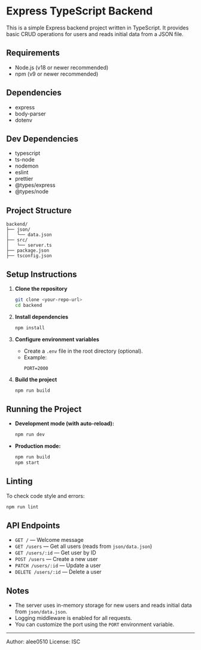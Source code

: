 # Express TypeScript Backend

This is a simple Express backend project written in TypeScript. It provides basic CRUD operations for users and reads initial data from a JSON file.

## Requirements

- Node.js (v18 or newer recommended)
- npm (v9 or newer recommended)

## Dependencies

- express
- body-parser
- dotenv

## Dev Dependencies

- typescript
- ts-node
- nodemon
- eslint
- prettier
- @types/express
- @types/node

## Project Structure

```
backend/
├── json/
│   └── data.json
├── src/
│   └── server.ts
├── package.json
├── tsconfig.json
```

## Setup Instructions

1. **Clone the repository**

   ```sh
   git clone <your-repo-url>
   cd backend
   ```

2. **Install dependencies**

   ```sh
   npm install
   ```

3. **Configure environment variables**
   - Create a `.env` file in the root directory (optional).
   - Example:
     ```env
     PORT=2000
     ```

4. **Build the project**
   ```sh
   npm run build
   ```

## Running the Project

- **Development mode (with auto-reload):**

  ```sh
  npm run dev
  ```

- **Production mode:**
  ```sh
  npm run build
  npm start
  ```

## Linting

To check code style and errors:

```sh
npm run lint
```

## API Endpoints

- `GET /` — Welcome message
- `GET /users` — Get all users (reads from `json/data.json`)
- `GET /users/:id` — Get user by ID
- `POST /users` — Create a new user
- `PATCH /users/:id` — Update a user
- `DELETE /users/:id` — Delete a user

## Notes

- The server uses in-memory storage for new users and reads initial data from `json/data.json`.
- Logging middleware is enabled for all requests.
- You can customize the port using the `PORT` environment variable.

---

Author: alee0510
License: ISC
